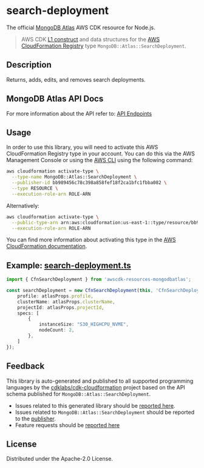 # search-deployment

The official [MongoDB Atlas](https://www.mongodb.com/) AWS CDK resource for Node.js.

> AWS CDK [L1 construct] and data structures for the [AWS CloudFormation Registry] type `MongoDB::Atlas::SearchDeployment`.

[L1 construct]: https://docs.aws.amazon.com/cdk/latest/guide/constructs.html
[AWS CloudFormation Registry]: https://docs.aws.amazon.com/AWSCloudFormation/latest/UserGuide/registry.html

## Description

Returns, adds, edits, and removes search deployments.

## MongoDB Atlas API Docs

For more information about the API refer to: [API Endpoints](https://www.mongodb.com/docs/atlas/reference/api-resources-spec/v2/#tag/Atlas-Search)

## Usage

In order to use this library, you will need to activate this AWS CloudFormation Registry type in your account. You can do this via the AWS Management Console or using the [AWS CLI](https://aws.amazon.com/cli/) using the following command:

```sh
aws cloudformation activate-type \
  --type-name MongoDB::Atlas::SearchDeployment \
  --publisher-id bb989456c78c398a858fef18f2ca1bfc1fbba082 \
  --type RESOURCE \
  --execution-role-arn ROLE-ARN
```

Alternatively:

```sh
aws cloudformation activate-type \
  --public-type-arn arn:aws:cloudformation:us-east-1::type/resource/bb989456c78c398a858fef18f2ca1bfc1fbba082/MongoDB-Atlas-SearchDeployment \
  --execution-role-arn ROLE-ARN
```

You can find more information about activating this type in the [AWS CloudFormation documentation](https://docs.aws.amazon.com/AWSCloudFormation/latest/UserGuide/registry-public.html).

## Example: [search-deployment.ts](../../../examples/l1-resources/search-deployment.ts)
```ts
import { CfnSearchDeployment } from 'awscdk-resources-mongodbatlas';

const searchDeployment = new CfnSearchDeployment(this, 'CfnSearchDeployment', {
    profile: atlasProps.profile,
    clusterName: atlasProps.clusterName,
    projectId: atlasProps.projectId,
    specs: [
        {
            instanceSize: "S30_HIGHCPU_NVME",
            nodeCount: 2,
        },
    ]
});
```

## Feedback

This library is auto-generated and published to all supported programming languages by the [cdklabs/cdk-cloudformation] project based on the API schema published for `MongoDB::Atlas::SearchDeployment`.

* Issues related to this generated library should be [reported here](https://github.com/cdklabs/cdk-cloudformation/issues/new?title=Issue+with+%40cdk-cloudformation%2Fmongodb-atlas-project+v1.0.0).
* Issues related to `MongoDB::Atlas::SearchDeployment` should be reported to the [publisher](https://github.com/mongodb/mongodbatlas-cloudformation-resources/issues).
* Feature requests should be [reported here](https://feedback.mongodb.com/forums/924145-atlas?category_id=392596)

[cdklabs/cdk-cloudformation]: https://github.com/cdklabs/cdk-cloudformation

## License

Distributed under the Apache-2.0 License.
